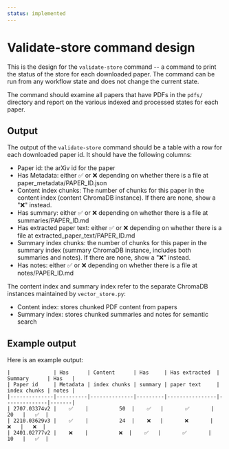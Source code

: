 ```yaml
---
status: implemented
---
```

# Validate-store command design

This is the design for the `validate-store` command -- a command to print the status
of the store for each downloaded paper. The command can be run from any workflow state and does not
change the current state.

The command should examine all papers that have PDFs in the `pdfs/` directory and report on the
various indexed and processed states for each paper.

## Output
The output of the `validate-store` command should be a table with a row for each downloaded paper id.
It should have the following columns:

- Paper id: the arXiv id for the paper
- Has Metadata: either ✅ or ❌ depending on whether there is a file at paper_metadata/PAPER_ID.json
- Content index chunks: The number of chunks for this paper in the content index (content ChromaDB instance). If there are none, show a "❌" instead.
- Has summary: either ✅ or ❌ depending on whether there is a file at summaries/PAPER_ID.md
- Has extracted paper text: either ✅ or ❌ depending on whether there is a file at extracted_paper_text/PAPER_ID.md
- Summary index chunks: the number of chunks for this paper in the summary index (summary ChromaDB instance, includes both summaries and notes). If there are none, show a "❌" instead.
- Has notes: either ✅ or ❌ depending on whether there is a file at notes/PAPER_ID.md

The content index and summary index refer to the separate ChromaDB instances maintained by `vector_store.py`:
- Content index: stores chunked PDF content from papers
- Summary index: stores chunked summaries and notes for semantic search


## Example output
Here is an example output:

```table
|              | Has      | Content      | Has     | Has extracted  | Summary      | Has   |
| Paper id     | Metadata | index chunks | summary | paper text     | index chunks | notes |
|--------------|----------|--------------|---------|----------------|--------------|-------|
| 2707.03374v2 |    ✅    |          50  |    ✅   |       ✅       |         20   |   ✅  |
| 2210.03629v3 |    ✅    |          24  |    ❌   |       ❌       |         ❌   |   ❌  |
| 2401.02777v2 |    ❌    |          ❌  |    ✅   |       ✅       |         10   |   ✅  |
```

